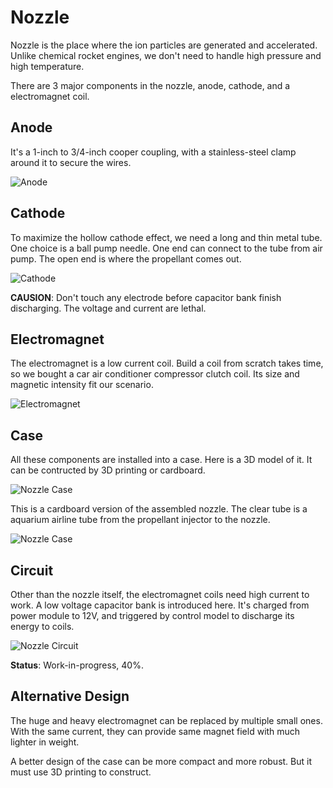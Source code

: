# Nozzle

Nozzle is the place where the ion particles are generated and accelerated. Unlike chemical rocket engines, we don't need to handle high pressure and high temperature.

There are 3 major components in the nozzle, anode, cathode, and a electromagnet coil.

## Anode

It's a 1-inch to 3/4-inch cooper coupling, with a stainless-steel clamp around it to secure the wires.

![Anode](Img/AnodePhoto.jpg)

## Cathode

To maximize the hollow cathode effect, we need a long and thin metal tube. One choice is a ball pump needle. One end can connect to the tube from air pump. The open end is where the propellant comes out.

![Cathode](Img/CathodePhoto.jpg)

**CAUSION**: Don't touch any electrode before capacitor bank finish discharging. The voltage and current are lethal.

## Electromagnet

The electromagnet is a low current coil. Build a coil from scratch takes time, so we bought a car air conditioner compressor clutch coil. Its size and magnetic intensity fit our scenario.

![Electromagnet](Img/ElectromagnetPhoto.jpg)

## Case

All these components are installed into a case. Here is a 3D model of it. It can be contructed by 3D printing or cardboard.

![Nozzle Case](Img/NozzleCase.jpg)

This is a cardboard version of the assembled nozzle. The clear tube is a aquarium airline tube from the propellant injector to the nozzle.

![Nozzle Case](Img/NozzlePhoto.jpg)

## Circuit

Other than the nozzle itself, the electromagnet coils need high current to work. A low voltage capacitor bank is introduced here. It's charged from power module to 12V, and triggered by control model to discharge its energy to coils.

![Nozzle Circuit](Img/NozzleCircuit.png)

**Status**: Work-in-progress, 40%.

## Alternative Design

The huge and heavy electromagnet can be replaced by multiple small ones. With the same current, they can provide same magnet field with much lighter in weight.

A better design of the case can be more compact and more robust. But it must use 3D printing to construct.
